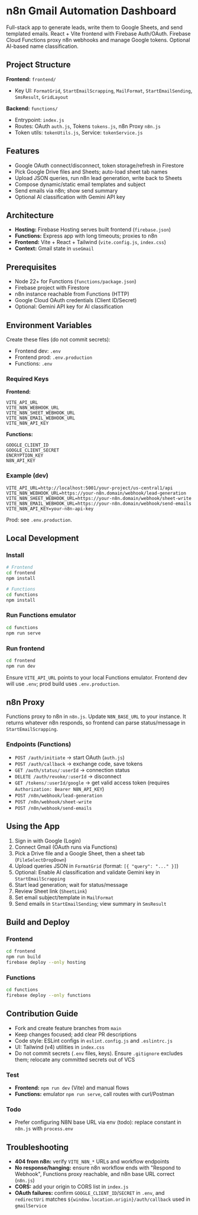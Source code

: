 # n8n Gmail Automation Dashboard

Full-stack app to generate leads, write them to Google Sheets, and send templated emails. React + Vite frontend with Firebase Auth/OAuth. Firebase Cloud Functions proxy n8n webhooks and manage Google tokens. Optional AI-based name classification.

## Project Structure

**Frontend:** `frontend/`
- Key UI: `FormatGrid`, `StartEmailScrapping`, `MailFormat`, `StartEmailSending`, `SmsResult`, `GridLayout`

**Backend:** `functions/`
- Entrypoint: `index.js`
- Routes: OAuth `auth.js`, Tokens `tokens.js`, n8n Proxy `n8n.js`
- Token utils: `tokenUtils.js`, Service: `tokenService.js`

## Features

- Google OAuth connect/disconnect, token storage/refresh in Firestore
- Pick Google Drive files and Sheets; auto-load sheet tab names
- Upload JSON queries, run n8n lead generation, write back to Sheets
- Compose dynamic/static email templates and subject
- Send emails via n8n; show send summary
- Optional AI classification with Gemini API key

## Architecture

- **Hosting:** Firebase Hosting serves built frontend (`firebase.json`)
- **Functions:** Express app with long timeouts; proxies to n8n
- **Frontend:** Vite + React + Tailwind (`vite.config.js`, `index.css`)
- **Context:** Gmail state in `useGmail`

## Prerequisites

- Node 22+ for Functions (`functions/package.json`)
- Firebase project with Firestore
- n8n instance reachable from Functions (HTTP)
- Google Cloud OAuth credentials (Client ID/Secret)
- Optional: Gemini API key for AI classification

## Environment Variables

Create these files (do not commit secrets):

- Frontend dev: `.env`
- Frontend prod: `.env.production`
- Functions: `.env`

### Required Keys

**Frontend:**
```
VITE_API_URL
VITE_N8N_WEBHOOK_URL
VITE_N8N_SHEET_WEBHOOK_URL
VITE_N8N_EMAIL_WEBHOOK_URL
VITE_N8N_API_KEY
```

**Functions:**
```
GOOGLE_CLIENT_ID
GOOGLE_CLIENT_SECRET
ENCRYPTION_KEY
N8N_API_KEY
```

### Example (dev)

```env
VITE_API_URL=http://localhost:5001/your-project/us-central1/api
VITE_N8N_WEBHOOK_URL=https://your-n8n.domain/webhook/lead-generation
VITE_N8N_SHEET_WEBHOOK_URL=https://your-n8n.domain/webhook/sheet-write
VITE_N8N_EMAIL_WEBHOOK_URL=https://your-n8n.domain/webhook/send-emails
VITE_N8N_API_KEY=your-n8n-api-key
```

Prod: see `.env.production`.

## Local Development

### Install
```bash
# Frontend
cd frontend
npm install

# Functions
cd functions
npm install
```

### Run Functions emulator
```bash
cd functions
npm run serve
```

### Run frontend
```bash
cd frontend
npm run dev
```

Ensure `VITE_API_URL` points to your local Functions emulator. Frontend dev will use `.env`; prod build uses `.env.production`.

## n8n Proxy

Functions proxy to n8n in `n8n.js`. Update `N8N_BASE_URL` to your instance. It returns whatever n8n responds, so frontend can parse status/message in `StartEmailScrapping`.

### Endpoints (Functions)

- `POST /auth/initiate` → start OAuth (`auth.js`)
- `POST /auth/callback` → exchange code, save tokens
- `GET /auth/status/:userId` → connection status
- `DELETE /auth/revoke/:userId` → disconnect
- `GET /tokens/:userId/google` → get valid access token (requires `Authorization: Bearer N8N_API_KEY`)
- `POST /n8n/webhook/lead-generation`
- `POST /n8n/webhook/sheet-write`
- `POST /n8n/webhook/send-emails`

## Using the App

1. Sign in with Google (Login)
2. Connect Gmail (OAuth runs via Functions)
3. Pick a Drive file and a Google Sheet, then a sheet tab (`FileSelectDropDown`)
4. Upload queries JSON in `FormatGrid` (format: `[{ "query": "..." }]`)
5. Optional: Enable AI classification and validate Gemini key in `StartEmailScrapping`
6. Start lead generation; wait for status/message
7. Review Sheet link (`SheetLink`)
8. Set email subject/template in `MailFormat`
9. Send emails in `StartEmailSending`; view summary in `SmsResult`

## Build and Deploy

### Frontend
```bash
cd frontend
npm run build
firebase deploy --only hosting
```

### Functions
```bash
cd functions
firebase deploy --only functions
```

## Contribution Guide

- Fork and create feature branches from `main`
- Keep changes focused; add clear PR descriptions
- Code style: ESLint configs in `eslint.config.js` and `.eslintrc.js`
- UI: Tailwind (v4) utilities in `index.css`
- Do not commit secrets (`.env` files, keys). Ensure `.gitignore` excludes them; relocate any committed secrets out of VCS

### Test

- **Frontend:** `npm run dev` (Vite) and manual flows
- **Functions:** emulator `npm run serve`, call routes with curl/Postman

### Todo

- Prefer configuring N8N base URL via env (todo): replace constant in `n8n.js` with `process.env`

## Troubleshooting

- **404 from n8n:** verify `VITE_N8N_*` URLs and workflow endpoints
- **No response/hanging:** ensure n8n workflow ends with "Respond to Webhook", Functions proxy reachable, and n8n base URL correct (`n8n.js`)
- **CORS:** add your origin to CORS list in `index.js`
- **OAuth failures:** confirm `GOOGLE_CLIENT_ID`/`SECRET` in `.env`, and `redirectUri` matches `${window.location.origin}/auth/callback` used in `gmailService`


